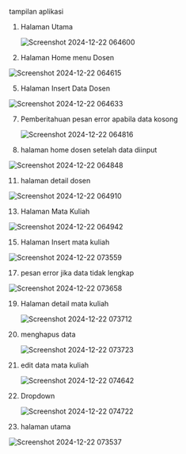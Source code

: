 tampilan aplikasi
1. Halaman Utama
   
   ![Screenshot 2024-12-22 064600](https://github.com/user-attachments/assets/8d3273ae-f0a4-4dcb-b9e9-426630d04e46)

3. Halaman Home menu Dosen
   
  ![Screenshot 2024-12-22 064615](https://github.com/user-attachments/assets/1fec24c6-2b76-4dbc-9ae8-39bf192ef507)

5. Halaman Insert Data Dosen
   
  ![Screenshot 2024-12-22 064633](https://github.com/user-attachments/assets/d3469424-f963-4a51-b6ba-bedbc0df358f)

7. Pemberitahuan pesan error apabila data kosong
   
   ![Screenshot 2024-12-22 064816](https://github.com/user-attachments/assets/dd0f6f54-4f84-4fb4-9dbe-f349023b8631)

9. halaman home dosen setelah data diinput
    
  ![Screenshot 2024-12-22 064848](https://github.com/user-attachments/assets/5612cf53-8613-425e-92a7-85fa792309df)

11. halaman detail dosen
    
  ![Screenshot 2024-12-22 064910](https://github.com/user-attachments/assets/fda2e89b-6f6f-43d9-9a3a-7855da1c0b29)

13. Halaman Mata Kuliah
    
   ![Screenshot 2024-12-22 064942](https://github.com/user-attachments/assets/757281c8-ad15-4f68-89ed-93018c5cc9f5)

15. Halaman Insert mata kuliah
    
   ![Screenshot 2024-12-22 073559](https://github.com/user-attachments/assets/9482df52-36f6-45c9-aa8a-cc05e99d8a31)

17. pesan error jika data tidak lengkap
    
   ![Screenshot 2024-12-22 073658](https://github.com/user-attachments/assets/10542ba7-f3ec-4103-b9a2-d3c3aa4680e9)

19. Halaman detail mata kuliah
    
    ![Screenshot 2024-12-22 073712](https://github.com/user-attachments/assets/4843b5b1-df90-435b-a580-c06a0edfc1b8)

21. menghapus data
    
    ![Screenshot 2024-12-22 073723](https://github.com/user-attachments/assets/a4184de2-c892-4e55-b294-7bb3cc44a77e)

23. edit data mata kuliah
    
    ![Screenshot 2024-12-22 074642](https://github.com/user-attachments/assets/95349fbf-8141-4a5f-883a-2a39e2c54366)

25. Dropdown
    
    ![Screenshot 2024-12-22 074722](https://github.com/user-attachments/assets/a4777c80-2f12-44d9-bfde-f3688e09c7a3)

27. halaman utama
    
   ![Screenshot 2024-12-22 073537](https://github.com/user-attachments/assets/e04e3996-208e-4ddb-bc83-c19b4e7fff37)



    


